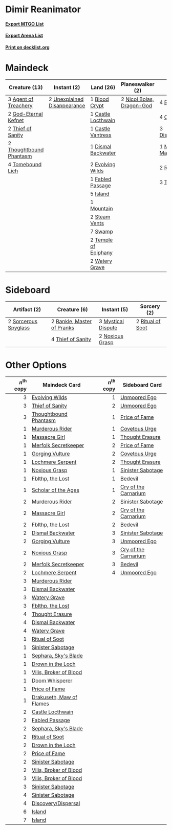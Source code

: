 # Dimir Reanimator

#### [Export MTGO List](../collection/Dimir%20Reanimator/Dimir%20Reanimator.txt)
#### [Export Arena List](../collection/Dimir%20Reanimator/Dimir%20Reanimator_arena.txt)
#### [Print on decklist.org](http://decklist.org/?deckmain=3%09Agent%20of%20Treachery%0A1%09Blood%20Crypt%0A4%09Blood%20for%20Bones%0A1%09Castle%20Locthwain%0A1%09Castle%20Vantress%0A4%09Connive/Concoct%0A3%09Discovery/Dispersal%0A1%09Dismal%20Backwater%0A2%09Evolving%20Wilds%0A1%09Fabled%20Passage%0A2%09God-Eternal%20Kefnet%0A5%09Island%0A1%09Mass%20Manipulation%0A1%09Mountain%0A2%09Nicol%20Bolas,%20Dragon-God%0A2%09Role%20Reversal%0A2%09Steam%20Vents%0A7%09Swamp%0A2%09Temple%20of%20Epiphany%0A2%09Thief%20of%20Sanity%0A3%09Thought%20Erasure%0A2%09Thoughtbound%20Phantasm%0A4%09Tomebound%20Lich%0A2%09Unexplained%20Disappearance%0A2%09Watery%20Grave&deckside=3%09Mystical%20Dispute%0A2%09Noxious%20Grasp%0A2%09Rankle,%20Master%20of%20Pranks%0A2%09Ritual%20of%20Soot%0A2%09Sorcerous%20Spyglass%0A4%09Thief%20of%20Sanity)
# Maindeck

|                                          Creature (13)                                           |                                             Instant (2)                                              |                                           Land (26)                                           |                                          Planeswalker (2)                                          |                                          Sorcery (17)                                          |
|--------------------------------------------------------------------------------------------------|------------------------------------------------------------------------------------------------------|-----------------------------------------------------------------------------------------------|----------------------------------------------------------------------------------------------------|------------------------------------------------------------------------------------------------|
|3 [Agent of Treachery](http://gatherer.wizards.com/Pages/Card/Details.aspx?multiverseid=466797)   |2 [Unexplained Disappearance](http://gatherer.wizards.com/Pages/Card/Details.aspx?multiverseid=452806)|1 [Blood Crypt](http://gatherer.wizards.com/Pages/Card/Details.aspx?multiverseid=97102)        |2 [Nicol Bolas, Dragon-God](http://gatherer.wizards.com/Pages/Card/Details.aspx?multiverseid=463947)|4 [Blood for Bones](http://gatherer.wizards.com/Pages/Card/Details.aspx?multiverseid=466843)    |
|2 [God-Eternal Kefnet](http://gatherer.wizards.com/Pages/Card/Details.aspx?multiverseid=460980)   |                                                                                                      |1 [Castle Locthwain](http://gatherer.wizards.com/Pages/Card/Details.aspx?multiverseid=473203)  |                                                                                                    |4 [Connive/Concoct](http://gatherer.wizards.com/Pages/Card/Details.aspx?multiverseid=452972)    |
|2 [Thief of Sanity](http://gatherer.wizards.com/Pages/Card/Details.aspx?multiverseid=452955)      |                                                                                                      |1 [Castle Vantress](http://gatherer.wizards.com/Pages/Card/Details.aspx?multiverseid=473204)   |                                                                                                    |3 [Discovery/Dispersal](http://gatherer.wizards.com/Pages/Card/Details.aspx?multiverseid=452973)|
|2 [Thoughtbound Phantasm](http://gatherer.wizards.com/Pages/Card/Details.aspx?multiverseid=452805)|                                                                                                      |1 [Dismal Backwater](http://gatherer.wizards.com/Pages/Card/Details.aspx?multiverseid=420908)  |                                                                                                    |1 [Mass Manipulation](http://gatherer.wizards.com/Pages/Card/Details.aspx?multiverseid=457186)  |
|4 [Tomebound Lich](http://gatherer.wizards.com/Pages/Card/Details.aspx?multiverseid=466973)       |                                                                                                      |2 [Evolving Wilds](http://gatherer.wizards.com/Pages/Card/Details.aspx?multiverseid=426944)    |                                                                                                    |2 [Role Reversal](http://gatherer.wizards.com/Pages/Card/Details.aspx?multiverseid=461141)      |
|                                                                                                  |                                                                                                      |1 [Fabled Passage](http://gatherer.wizards.com/Pages/Card/Details.aspx?multiverseid=473206)    |                                                                                                    |3 [Thought Erasure](http://gatherer.wizards.com/Pages/Card/Details.aspx?multiverseid=452956)    |
|                                                                                                  |                                                                                                      |5 [Island](http://gatherer.wizards.com/Pages/Card/Details.aspx?multiverseid=439857)            |                                                                                                    |                                                                                                |
|                                                                                                  |                                                                                                      |1 [Mountain](http://gatherer.wizards.com/Pages/Card/Details.aspx?multiverseid=439859)          |                                                                                                    |                                                                                                |
|                                                                                                  |                                                                                                      |2 [Steam Vents](http://gatherer.wizards.com/Pages/Card/Details.aspx?multiverseid=405109)       |                                                                                                    |                                                                                                |
|                                                                                                  |                                                                                                      |7 [Swamp](http://gatherer.wizards.com/Pages/Card/Details.aspx?multiverseid=439858)             |                                                                                                    |                                                                                                |
|                                                                                                  |                                                                                                      |2 [Temple of Epiphany](http://gatherer.wizards.com/Pages/Card/Details.aspx?multiverseid=442808)|                                                                                                    |                                                                                                |
|                                                                                                  |                                                                                                      |2 [Watery Grave](http://gatherer.wizards.com/Pages/Card/Details.aspx?multiverseid=405114)      |                                                                                                    |                                                                                                |


# Sideboard

|                                         Artifact (2)                                          |                                            Creature (6)                                             |                                         Instant (5)                                         |                                        Sorcery (2)                                        |
|-----------------------------------------------------------------------------------------------|-----------------------------------------------------------------------------------------------------|---------------------------------------------------------------------------------------------|-------------------------------------------------------------------------------------------|
|2 [Sorcerous Spyglass](http://gatherer.wizards.com/Pages/Card/Details.aspx?multiverseid=435407)|2 [Rankle, Master of Pranks](http://gatherer.wizards.com/Pages/Card/Details.aspx?multiverseid=473063)|3 [Mystical Dispute](http://gatherer.wizards.com/Pages/Card/Details.aspx?multiverseid=473020)|2 [Ritual of Soot](http://gatherer.wizards.com/Pages/Card/Details.aspx?multiverseid=452834)|
|                                                                                               |4 [Thief of Sanity](http://gatherer.wizards.com/Pages/Card/Details.aspx?multiverseid=452955)         |2 [Noxious Grasp](http://gatherer.wizards.com/Pages/Card/Details.aspx?multiverseid=466864)   |                                                                                           |


# Other Options

|*n*<sup>th</sup> copy|                                           Maindeck Card                                           |*n*<sup>th</sup> copy|                                        Sideboard Card                                         |
|--------------------:|---------------------------------------------------------------------------------------------------|--------------------:|-----------------------------------------------------------------------------------------------|
|                    3|[Evolving Wilds](http://gatherer.wizards.com/Pages/Card/Details.aspx?multiverseid=426944)          |                    1|[Unmoored Ego](http://gatherer.wizards.com/Pages/Card/Details.aspx?multiverseid=452962)        |
|                    3|[Thief of Sanity](http://gatherer.wizards.com/Pages/Card/Details.aspx?multiverseid=452955)         |                    2|[Unmoored Ego](http://gatherer.wizards.com/Pages/Card/Details.aspx?multiverseid=452962)        |
|                    3|[Thoughtbound Phantasm](http://gatherer.wizards.com/Pages/Card/Details.aspx?multiverseid=452805)   |                    1|[Price of Fame](http://gatherer.wizards.com/Pages/Card/Details.aspx?multiverseid=452833)       |
|                    1|[Murderous Rider](http://gatherer.wizards.com/Pages/Card/Details.aspx?multiverseid=473059)         |                    1|[Covetous Urge](http://gatherer.wizards.com/Pages/Card/Details.aspx?multiverseid=473169)       |
|                    1|[Massacre Girl](http://gatherer.wizards.com/Pages/Card/Details.aspx?multiverseid=461026)           |                    1|[Thought Erasure](http://gatherer.wizards.com/Pages/Card/Details.aspx?multiverseid=452956)     |
|                    1|[Merfolk Secretkeeper](http://gatherer.wizards.com/Pages/Card/Details.aspx?multiverseid=473015)    |                    2|[Price of Fame](http://gatherer.wizards.com/Pages/Card/Details.aspx?multiverseid=452833)       |
|                    1|[Gorging Vulture](http://gatherer.wizards.com/Pages/Card/Details.aspx?multiverseid=466856)         |                    2|[Covetous Urge](http://gatherer.wizards.com/Pages/Card/Details.aspx?multiverseid=473169)       |
|                    1|[Lochmere Serpent](http://gatherer.wizards.com/Pages/Card/Details.aspx?multiverseid=473157)        |                    2|[Thought Erasure](http://gatherer.wizards.com/Pages/Card/Details.aspx?multiverseid=452956)     |
|                    1|[Noxious Grasp](http://gatherer.wizards.com/Pages/Card/Details.aspx?multiverseid=466864)           |                    1|[Sinister Sabotage](http://gatherer.wizards.com/Pages/Card/Details.aspx?multiverseid=452804)   |
|                    1|[Fblthp, the Lost](http://gatherer.wizards.com/Pages/Card/Details.aspx?multiverseid=460977)        |                    1|[Bedevil](http://gatherer.wizards.com/Pages/Card/Details.aspx?multiverseid=457301)             |
|                    1|[Scholar of the Ages](http://gatherer.wizards.com/Pages/Card/Details.aspx?multiverseid=466828)     |                    1|[Cry of the Carnarium](http://gatherer.wizards.com/Pages/Card/Details.aspx?multiverseid=457214)|
|                    2|[Murderous Rider](http://gatherer.wizards.com/Pages/Card/Details.aspx?multiverseid=473059)         |                    2|[Sinister Sabotage](http://gatherer.wizards.com/Pages/Card/Details.aspx?multiverseid=452804)   |
|                    2|[Massacre Girl](http://gatherer.wizards.com/Pages/Card/Details.aspx?multiverseid=461026)           |                    2|[Cry of the Carnarium](http://gatherer.wizards.com/Pages/Card/Details.aspx?multiverseid=457214)|
|                    2|[Fblthp, the Lost](http://gatherer.wizards.com/Pages/Card/Details.aspx?multiverseid=460977)        |                    2|[Bedevil](http://gatherer.wizards.com/Pages/Card/Details.aspx?multiverseid=457301)             |
|                    2|[Dismal Backwater](http://gatherer.wizards.com/Pages/Card/Details.aspx?multiverseid=420908)        |                    3|[Sinister Sabotage](http://gatherer.wizards.com/Pages/Card/Details.aspx?multiverseid=452804)   |
|                    2|[Gorging Vulture](http://gatherer.wizards.com/Pages/Card/Details.aspx?multiverseid=466856)         |                    3|[Unmoored Ego](http://gatherer.wizards.com/Pages/Card/Details.aspx?multiverseid=452962)        |
|                    2|[Noxious Grasp](http://gatherer.wizards.com/Pages/Card/Details.aspx?multiverseid=466864)           |                    3|[Cry of the Carnarium](http://gatherer.wizards.com/Pages/Card/Details.aspx?multiverseid=457214)|
|                    2|[Merfolk Secretkeeper](http://gatherer.wizards.com/Pages/Card/Details.aspx?multiverseid=473015)    |                    3|[Bedevil](http://gatherer.wizards.com/Pages/Card/Details.aspx?multiverseid=457301)             |
|                    2|[Lochmere Serpent](http://gatherer.wizards.com/Pages/Card/Details.aspx?multiverseid=473157)        |                    4|[Unmoored Ego](http://gatherer.wizards.com/Pages/Card/Details.aspx?multiverseid=452962)        |
|                    3|[Murderous Rider](http://gatherer.wizards.com/Pages/Card/Details.aspx?multiverseid=473059)         |                     |                                                                                               |
|                    3|[Dismal Backwater](http://gatherer.wizards.com/Pages/Card/Details.aspx?multiverseid=420908)        |                     |                                                                                               |
|                    3|[Watery Grave](http://gatherer.wizards.com/Pages/Card/Details.aspx?multiverseid=405114)            |                     |                                                                                               |
|                    3|[Fblthp, the Lost](http://gatherer.wizards.com/Pages/Card/Details.aspx?multiverseid=460977)        |                     |                                                                                               |
|                    4|[Thought Erasure](http://gatherer.wizards.com/Pages/Card/Details.aspx?multiverseid=452956)         |                     |                                                                                               |
|                    4|[Dismal Backwater](http://gatherer.wizards.com/Pages/Card/Details.aspx?multiverseid=420908)        |                     |                                                                                               |
|                    4|[Watery Grave](http://gatherer.wizards.com/Pages/Card/Details.aspx?multiverseid=405114)            |                     |                                                                                               |
|                    1|[Ritual of Soot](http://gatherer.wizards.com/Pages/Card/Details.aspx?multiverseid=452834)          |                     |                                                                                               |
|                    1|[Sinister Sabotage](http://gatherer.wizards.com/Pages/Card/Details.aspx?multiverseid=452804)       |                     |                                                                                               |
|                    1|[Sephara, Sky's Blade](http://gatherer.wizards.com/Pages/Card/Details.aspx?multiverseid=466790)    |                     |                                                                                               |
|                    1|[Drown in the Loch](http://gatherer.wizards.com/Pages/Card/Details.aspx?multiverseid=473150)       |                     |                                                                                               |
|                    1|[Vilis, Broker of Blood](http://gatherer.wizards.com/Pages/Card/Details.aspx?multiverseid=466876)  |                     |                                                                                               |
|                    1|[Doom Whisperer](http://gatherer.wizards.com/Pages/Card/Details.aspx?multiverseid=452819)          |                     |                                                                                               |
|                    1|[Price of Fame](http://gatherer.wizards.com/Pages/Card/Details.aspx?multiverseid=452833)           |                     |                                                                                               |
|                    1|[Drakuseth, Maw of Flames](http://gatherer.wizards.com/Pages/Card/Details.aspx?multiverseid=466890)|                     |                                                                                               |
|                    2|[Castle Locthwain](http://gatherer.wizards.com/Pages/Card/Details.aspx?multiverseid=473203)        |                     |                                                                                               |
|                    2|[Fabled Passage](http://gatherer.wizards.com/Pages/Card/Details.aspx?multiverseid=473206)          |                     |                                                                                               |
|                    2|[Sephara, Sky's Blade](http://gatherer.wizards.com/Pages/Card/Details.aspx?multiverseid=466790)    |                     |                                                                                               |
|                    2|[Ritual of Soot](http://gatherer.wizards.com/Pages/Card/Details.aspx?multiverseid=452834)          |                     |                                                                                               |
|                    2|[Drown in the Loch](http://gatherer.wizards.com/Pages/Card/Details.aspx?multiverseid=473150)       |                     |                                                                                               |
|                    2|[Price of Fame](http://gatherer.wizards.com/Pages/Card/Details.aspx?multiverseid=452833)           |                     |                                                                                               |
|                    2|[Sinister Sabotage](http://gatherer.wizards.com/Pages/Card/Details.aspx?multiverseid=452804)       |                     |                                                                                               |
|                    2|[Vilis, Broker of Blood](http://gatherer.wizards.com/Pages/Card/Details.aspx?multiverseid=466876)  |                     |                                                                                               |
|                    3|[Vilis, Broker of Blood](http://gatherer.wizards.com/Pages/Card/Details.aspx?multiverseid=466876)  |                     |                                                                                               |
|                    3|[Sinister Sabotage](http://gatherer.wizards.com/Pages/Card/Details.aspx?multiverseid=452804)       |                     |                                                                                               |
|                    4|[Sinister Sabotage](http://gatherer.wizards.com/Pages/Card/Details.aspx?multiverseid=452804)       |                     |                                                                                               |
|                    4|[Discovery/Dispersal](http://gatherer.wizards.com/Pages/Card/Details.aspx?multiverseid=452973)     |                     |                                                                                               |
|                    6|[Island](http://gatherer.wizards.com/Pages/Card/Details.aspx?multiverseid=439857)                  |                     |                                                                                               |
|                    7|[Island](http://gatherer.wizards.com/Pages/Card/Details.aspx?multiverseid=439857)                  |                     |                                                                                               |

